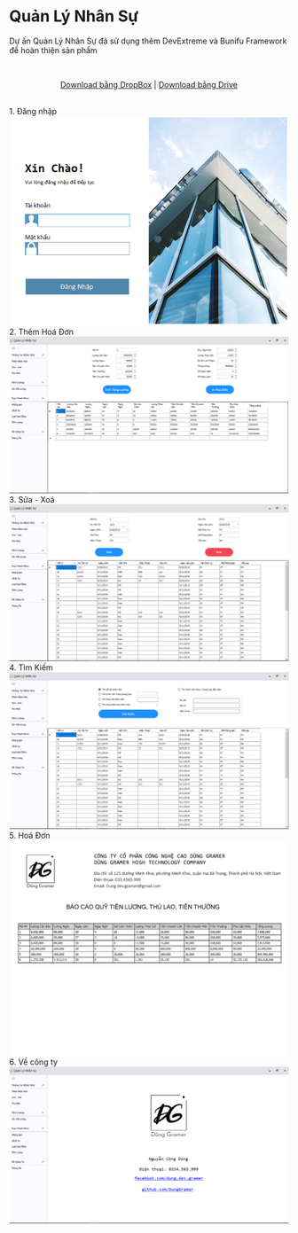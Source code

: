# Quản Lý Nhân Sự
Dự ấn Quản Lý Nhân Sự đã sử dụng thêm DevExtreme và Bunifu Framework để hoàn thiện sản phẩm

<br/><p align="center">
  <a href="https://www.dropbox.com/s/gobzk7hnttjfmfs/Quan%20Ly%20Nhan%20Su.zip?dl=0">Download bằng DropBox</a> | 
  <a href="https://drive.google.com/open?id=1pgYbmRpW9hpYfz47qMmIJW56x8yVL748">Download bằng Drive</a>
</p> <br/>
1. Đăng nhập
<img src="https://raw.githubusercontent.com/DungGramer/QuanLyNhanSu/master/Preview/login.png">
2. Thêm Hoá Đơn
<img src="https://raw.githubusercontent.com/DungGramer/QuanLyNhanSu/master/Preview/inHoaDon.png">
3. Sửa - Xoá
<img src="https://raw.githubusercontent.com/DungGramer/QuanLyNhanSu/master/Preview/Sua%20-%20Xoa.png">
4. Tìm Kiếm
<img src="https://raw.githubusercontent.com/DungGramer/QuanLyNhanSu/master/Preview/timKiem.png">
5. Hoá Đơn
<img src="https://raw.githubusercontent.com/DungGramer/QuanLyNhanSu/master/Preview/hoaDon.png">
6. Về công ty
<img src="https://raw.githubusercontent.com/DungGramer/QuanLyNhanSu/master/Preview/about.png">
